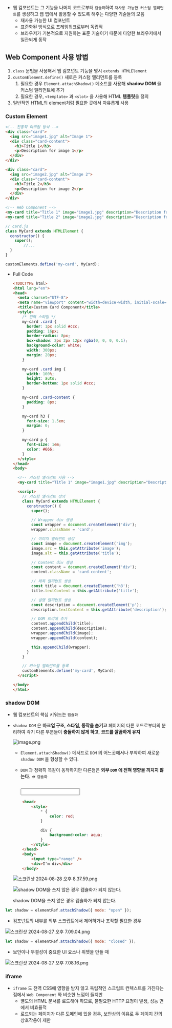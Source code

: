 - 웹 컴포넌트는 그 기능을 나머지 코드로부터 `캡슐화`하여 `재사용 가능한 커스텀 엘리먼트`를 생성하고 웹 앱에서 활용할 수 있도록 해주는 다양한 기술들의 모음
    - 재사용 가능한 UI 컴포넌트
    - 표준화된 방식으로 프레임워크로부터 독립적
    - 브라우저가 기본적으로 지원하는 표준 기술이기 때문에 다양한 브라우저에서 일관되게 동작

## Web Component 사용 방법

1. `class` 문법을 사용해서 웹 컴포넌트 기능을 명시 `extends HTMLElement` 
2. `customElement.define()` 새로운 커스텀 엘리먼트를 등록
    1. 필요한 경우 `Element.attachShadow()` 메소드를 사용해 **shadow DOM** 을 커스텀 엘리먼트에 추가
    2. 필요한 경우, `<template>` 과 `<slot>` 을 사용해 HTML **템플릿**을 정의
3. 일반적인 HTML의 element처럼 필요한 곳에서 자유롭게 사용

### Custom Element

```html
<!-- 전통적 마크업 방식 -->
<div class="card">
  <img src="image1.jpg" alt="Image 1">
  <div class="card-content">
    <h3>Title 1</h3>
    <p>Description for image 1</p>
  </div>
</div>

<div class="card">
  <img src="image2.jpg" alt="Image 2">
  <div class="card-content">
    <h3>Title 2</h3>
    <p>Description for image 2</p>
  </div>
</div>

<!-- Web Component -->
<my-card title="Title 1" image="image1.jpg" description="Description for image 1"></my-card>
<my-card title="Title 2" image="image2.jpg" description="Description for image 2"></my-card>
```

```jsx
// card.js
class MyCard extends HTMLElement {
  constructor() {
    super();
		//...
  }
}

customElements.define('my-card', MyCard);
```

- Full Code
    
    ```html
    <!DOCTYPE html>
    <html lang="en">
    <head>
      <meta charset="UTF-8">
      <meta name="viewport" content="width=device-width, initial-scale=1.0">
      <title>Custom Card Component</title>
      <style>
        /* 전역 스타일 */
        my-card .card {
          border: 1px solid #ccc;
          padding: 16px;
          border-radius: 8px;
          box-shadow: 2px 2px 12px rgba(0, 0, 0, 0.1);
          background-color: white;
          width: 300px;
          margin: 20px;
        }
    
        my-card .card img {
          width: 100%;
          height: auto;
          border-bottom: 1px solid #ccc;
        }
    
        my-card .card-content {
          padding: 8px;
        }
    
        my-card h3 {
          font-size: 1.5em;
          margin: 0;
        }
    
        my-card p {
          font-size: 1em;
          color: #666;
        }
      </style>
    </head>
    <body>
    
      <!-- 커스텀 엘리먼트 사용 -->
      <my-card title="Title 1" image="image1.jpg" description="Description for image 1"></my-card>
    
      <script>
        // 커스텀 엘리먼트 정의
        class MyCard extends HTMLElement {
          constructor() {
            super();
    
            // Wrapper div 생성
            const wrapper = document.createElement('div');
            wrapper.className = 'card';
    
            // 이미지 엘리먼트 생성
            const image = document.createElement('img');
            image.src = this.getAttribute('image');
            image.alt = this.getAttribute('title');
    
            // Content div 생성
            const content = document.createElement('div');
            content.className = 'card-content';
    
            // 제목 엘리먼트 생성
            const title = document.createElement('h3');
            title.textContent = this.getAttribute('title');
    
            // 설명 엘리먼트 생성
            const description = document.createElement('p');
            description.textContent = this.getAttribute('description');
    
            // DOM 트리에 추가
            content.appendChild(title);
            content.appendChild(description);
            wrapper.appendChild(image);
            wrapper.appendChild(content);
    
            this.appendChild(wrapper);
          }
        }
    
        // 커스텀 엘리먼트를 등록
        customElements.define('my-card', MyCard);
      </script>
    
    </body>
    </html>
    
    ```
    

### shadow DOM

- 웹 컴포넌트의 핵심 키워드는 `캡슐화`
- `shadow DOM` 은 **마크업 구조, 스타일, 동작을 숨기고** 페이지의 다른 코드로부터의 분리하여 각기 다른 부분들이 **충돌하지 않게 하고**, **코드를 깔끔하게 유지**
    
    ![image.png](./assets/1.png)
    
    - `Element.attachShadow()` 메서드로  `DOM` 의 어느곳에서나 부착하여 새로운 `shadow DOM` 을 형성할 수 있다.
    - `DOM` 과 정확히 똑같이 동작하지만 다른점은 **외부 `DOM` 에 전혀 영향을 끼치지 않는다**. ⇒ `캡슐화`
        
        ![<input type=”range”/>](./assets/2.png)
        
        <input type=”range”/>
        
    
    ```html
    	<head>
    		<style>
    			* {
    				color: red;
    			}
    
    			div {
    				background-color: aqua;
    			}
    		</style>
    	</head>
    	<body>
    		<input type="range" />
    		<div>I'm div</div>
    	</body>
    ```
    
    ![스크린샷 2024-08-28 오후 8.37.59.png](./assets/3.png)
    
    ![shadow DOM을 쓰지 않은 경우 캡슐화가 되지 않는다.](./assets/4.png)
    
    shadow DOM을 쓰지 않은 경우 캡슐화가 되지 않는다.
    

```jsx
let shadow = elementRef.attachShadow({ mode: "open" });
```

- 컴포넌트의 내부를 외부 스크립트에서 제어하거나 조작할 필요한 경우

![스크린샷 2024-08-27 오후 7.09.04.png](./assets/5.png)

```jsx
let shadow = elementRef.attachShadow({ mode: "closed" });
```

- 보안이나 무결성이 중요한 UI 요소나 위젯을 만들 때

![스크린샷 2024-08-27 오후 7.08.16.png](./assets/6.png)

### iframe

- `iframe` 도 전역 CSS에 영향을 받지 않고 독립적인 스크립트 컨텍스트를 가진다는 점에서 `Web Component` 와 비슷한 느낌이 들지만
    - 별도의 HTML 문서를 로드해야 하므로, 불필요한 HTTP 요청이 발생,  성능 면에서 비효율적
    - 로드되는 페이지가 다른 도메인에 있을 경우, 보안상의 이유로 두 페이지 간의 상호작용이 제한

### <template>,<slot>

- 구조와 스타일을 미리 정의 해놓은 `template` 을 재사용 할 수 있다.

```html
    <template id="my-card-template">
      <style>
        .card {
          border: 1px solid #ddd;
          border-radius: 8px;
          padding: 16px;
          box-shadow: 0 4px 8px rgba(0, 0, 0, 0.1);
          max-width: 300px;
        }
      </style>
      <div class="card">
        <slot name="title"></slot>
        <slot name="content"></slot>
      </div>
    </template>
```

```html
    <my-card>
      <h1 slot="title">My Card Title</h1>
      <p slot="content">This is some card content.</p>
    </my-card>

    <my-card>
      <div slot="title">My Card Title</div>
      <li slot="content">This is some card content.</li>
    </my-card>
```

```html
    <script>
      class MyCard extends HTMLElement {
        constructor() {
          super();
          const template = document.getElementById("my-card-template");
          const shadowRoot = this.attachShadow({ mode: "open" });
          shadowRoot.appendChild(template.content.cloneNode(true));
        }
      }

      customElements.define("my-card", MyCard);
    </script>
```

![image.png](./assets/6.png)

## React 에서의 shadow DOM의 활용

- 전역 스타일 스코프로부터의 격리

```jsx
import { useEffect, useRef } from 'react'

export default function Shadow() {
  const shadowRef = useRef(null)

  useEffect(() => {
    const shadowRoot = shadowRef.current.attachShadow({ mode: 'open' })
    const style = document.createElement('style')
    style.textContent = `
      .shadow-content {
        color: red;
        background-color: lightgray;
        padding: 20px;
        border-radius: 10px;
      }
    `
    shadowRoot.appendChild(style)

    const content = document.createElement('div')
    content.className = 'shadow-content'
    content.textContent = 'This is inside a Shadow DOM!'
    shadowRoot.appendChild(content)
  }, [])

  return <div ref={shadowRef}></div>
}
```

![image.png](./assets/7.png)

```jsx
import root from 'react-shadow';
import styles from './styles.css';

export default function Quote() {
    return (
        <root.div className="quote">
            <q>There is strong shadow where there is much light.</q>
            <span className="author">― Johann Wolfgang von Goethe.</span>
            <style type="text/css">{styles}</style>
        </root.div>
    );
}
```

# Ref

[MDN](https://developer.mozilla.org/ko/docs/Web/API/Web_components)

[**(번역) Shadow DOM을 스타일링 하는 8가지 방법**](https://velog.io/@superlipbalm/8-ways-to-style-the-shadow-dom)

[Web Component](https://velog.io/@park-moen/WEB-Component#-shadow-dom)

[**웹 컴포넌트(3) - 쉐도우 돔(#Shadow DOM)**](https://ui.toast.com/posts/ko_20170721)

[**shadow DOM으로 신규 프로젝트의 스타일을 지키는 방법**](https://tech.inflab.com/202208-shadow-root/)